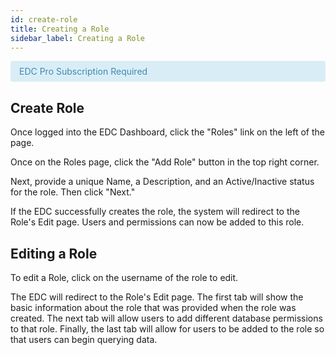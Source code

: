 ```yaml
---
id: create-role
title: Creating a Role
sidebar_label: Creating a Role
---
```

<div class="note" style="padding: 8px 35px 8px 14px; margin-bottom: 20px; text-shadow: 0 1px 0 rgba(255,255,255,0.5); border-radius: 4px; color: #3a87ad; background-color: #d9edf7; border-color: #bce8f1;">EDC Pro Subscription Required</div> 

## Create Role

Once logged into the EDC Dashboard, click the "Roles" link on the left of the page.  

Once on the Roles page, click the "Add Role" button in the top right corner.  

Next, provide a unique Name, a Description, and an Active/Inactive status for the role. Then click "Next."

If the EDC successfully creates the role, the system will redirect to the Role's Edit page. Users and permissions can now be added to this role.  

## Editing a Role  

To edit a Role, click on the username of the role to edit.

The EDC will redirect to the Role's Edit page. The first tab will show the basic information about the role that was provided when the role was created. The next tab will allow users to add different database permissions to that role. Finally, the last tab will allow for users to be added to the role so that users can begin querying data.